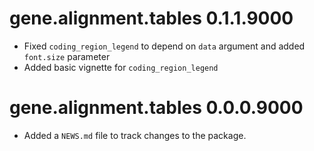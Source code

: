 # gene.alignment.tables 0.1.1.9000

* Fixed `coding_region_legend` to depend on `data` argument and added `font.size` parameter
* Added basic vignette for `coding_region_legend`

# gene.alignment.tables 0.0.0.9000

* Added a `NEWS.md` file to track changes to the package.
